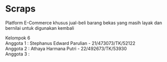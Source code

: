 # Scraps
Platform E-Commerce khusus jual-beli barang bekas yang masih layak dan bernilai untuk digunakan kembali

Kelompok 6  
Anggota 1 : Stephanus Edward Parulian - 21/473073/TK/52122  
Anggota 2 : Athaya Harmana Putri - 22/492673/TK/53930  
Anggota 3 : 
